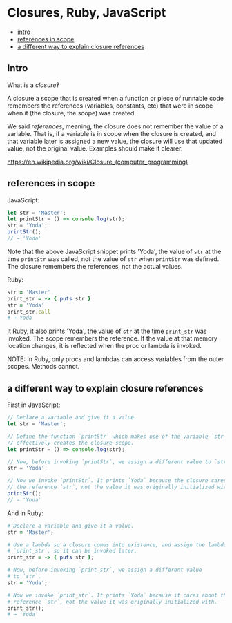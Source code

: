 # Closures, Ruby, JavaScript

- [intro](#intro)
- [references in scope](#references-in-scope)
- [a different way to explain closure references](#a-different-way-to-explain-closure-references)

## Intro

What is a _closure_‽

A closure a scope that is created when a function or piece of runnable code remembers the references (variables, constants, etc) that were in scope when it (the closure, the scope) was created.

We said _references_, meaning, the closure does not remember the value of a variable. That is, if a variable is in scope when the closure is created, and that variable later is assigned a new value, the closure will use that updated value, not the original value. Examples should make it clearer.

https://en.wikipedia.org/wiki/Closure_(computer_programming)


## references in scope

JavaScript:
```js
let str = 'Master';
let printStr = () => console.log(str);
str = 'Yoda';
printStr();
// → 'Yoda'
```

Note that the above JavaScript snippet prints 'Yoda', the value of `str` at the time `printStr` was called, not the value of `str` when `printStr` was defined. The closure remembers the references, not the actual values.

Ruby:
```rb
str = 'Master'
print_str = -> { puts str }
str = 'Yoda'
print_str.call
# → Yoda
```

It Ruby, it also prints 'Yoda', the value of `str` at the time `print_str` was invoked. The scope remembers the reference. If the value at that memory location changes, it is reflected when the proc or lambda is invoked.

NOTE: In Ruby, only procs and lambdas can access variables from the outer scopes. Methods cannot.

## a different way to explain closure references

First in JavaScript:
```js
// Declare a variable and give it a value.
let str = 'Master';

// Define the function `printStr` which makes use of the variable `str`. This
// effectively creates the closure scope.
let printStr = () => console.log(str);

// Now, before invoking `printStr`, we assign a different value to `str`.
str = 'Yoda';

// Now we invoke `printStr`. It prints `Yoda` because the closure cares about
// the reference `str`, not the value it was originally initialized with.
printStr();
// → 'Yoda'
```

And in Ruby:

```ruby
# Declare a variable and give it a value.
str = 'Master';

# Use a lambda so a closure comes into existence, and assign the lambda to
# `print_str`, so it can be invoked later.
print_str = -> { puts str };

# Now, before invoking `print_str`, we assign a different value
# to `str`.
str = 'Yoda';

# Now we invoke `print_str`. It prints `Yoda` because it cares about the
# reference `str`, not the value it was originally initialized with.
print_str();
# → 'Yoda'
```

